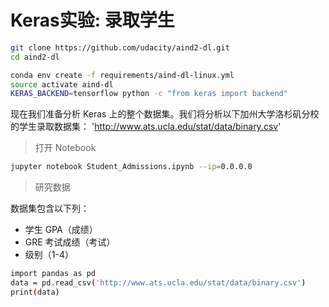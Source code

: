# Keras实验: 录取学生

```bash
git clone https://github.com/udacity/aind2-dl.git
cd aind2-dl
```

```bash
conda env create -f requirements/aind-dl-linux.yml
source activate aind-dl
KERAS_BACKEND=tensorflow python -c "from keras import backend"
```

现在我们准备分析 Keras 上的整个数据集。我们将分析以下加州大学洛杉矶分校的学生录取数据集： 'http://www.ats.ucla.edu/stat/data/binary.csv'

>打开 Notebook

```bash
jupyter notebook Student_Admissions.ipynb --ip=0.0.0.0
```

>研究数据

数据集包含以下列：

* 学生 GPA（成绩）
* GRE 考试成绩（考试）
* 级别（1-4）

```bash
import pandas as pd
data = pd.read_csv('http://www.ats.ucla.edu/stat/data/binary.csv')
print(data)
```
